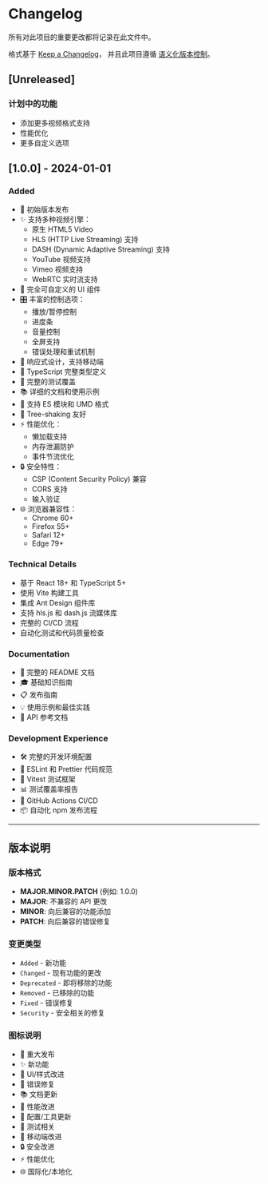 # Changelog

所有对此项目的重要更改都将记录在此文件中。

格式基于 [Keep a Changelog](https://keepachangelog.com/zh-CN/1.0.0/)，
并且此项目遵循 [语义化版本控制](https://semver.org/lang/zh-CN/)。

## [Unreleased]

### 计划中的功能
- 添加更多视频格式支持
- 性能优化
- 更多自定义选项

## [1.0.0] - 2024-01-01

### Added
- 🎉 初始版本发布
- ✨ 支持多种视频引擎：
  - 原生 HTML5 Video
  - HLS (HTTP Live Streaming) 支持
  - DASH (Dynamic Adaptive Streaming) 支持
  - YouTube 视频支持
  - Vimeo 视频支持
  - WebRTC 实时流支持
- 🎨 完全可自定义的 UI 组件
- 🎛️ 丰富的控制选项：
  - 播放/暂停控制
  - 进度条
  - 音量控制
  - 全屏支持
  - 错误处理和重试机制
- 📱 响应式设计，支持移动端
- 🔧 TypeScript 完整类型定义
- 🧪 完整的测试覆盖
- 📚 详细的文档和使用示例
- 🚀 支持 ES 模块和 UMD 格式
- 🎯 Tree-shaking 友好
- ⚡ 性能优化：
  - 懒加载支持
  - 内存泄漏防护
  - 事件节流优化
- 🔒 安全特性：
  - CSP (Content Security Policy) 兼容
  - CORS 支持
  - 输入验证
- 🌐 浏览器兼容性：
  - Chrome 60+
  - Firefox 55+
  - Safari 12+
  - Edge 79+

### Technical Details
- 基于 React 18+ 和 TypeScript 5+
- 使用 Vite 构建工具
- 集成 Ant Design 组件库
- 支持 hls.js 和 dash.js 流媒体库
- 完整的 CI/CD 流程
- 自动化测试和代码质量检查

### Documentation
- 📖 完整的 README 文档
- 🎓 基础知识指南
- 📋 发布指南
- 💡 使用示例和最佳实践
- 🔧 API 参考文档

### Development Experience
- 🛠️ 完整的开发环境配置
- 🧹 ESLint 和 Prettier 代码规范
- 🧪 Vitest 测试框架
- 📊 测试覆盖率报告
- 🚀 GitHub Actions CI/CD
- 📦 自动化 npm 发布流程

---

## 版本说明

### 版本格式
- **MAJOR.MINOR.PATCH** (例如: 1.0.0)
- **MAJOR**: 不兼容的 API 更改
- **MINOR**: 向后兼容的功能添加
- **PATCH**: 向后兼容的错误修复

### 变更类型
- `Added` - 新功能
- `Changed` - 现有功能的更改
- `Deprecated` - 即将移除的功能
- `Removed` - 已移除的功能
- `Fixed` - 错误修复
- `Security` - 安全相关的修复

### 图标说明
- 🎉 重大发布
- ✨ 新功能
- 🎨 UI/样式改进
- 🐛 错误修复
- 📚 文档更新
- 🚀 性能改进
- 🔧 配置/工具更新
- 🧪 测试相关
- 📱 移动端改进
- 🔒 安全改进
- ⚡ 性能优化
- 🌐 国际化/本地化